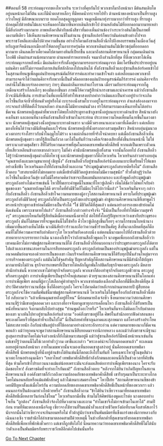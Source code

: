##ตอนที่ 58 กระท่อมมุงจากของไหวเหริน
ระหว่างที่คุยกันไป พวกเขาก็มาถึงหน้าผา
มีต้นสนเติบโตอยู่บนหน้าผาไม่กี่ต้น และก็มีน้ำตกสายเล็กๆ ที่มีหยดน้ำกระจายไปทั่ว
ด้านหน้าของหน้าผาเป็นที่ราบสูงกว้างใหญ่ มีลักษณะแบนราบ ทอดไกลสุดลูกหูลูกตา จนดูเหมือนกทุ่งราบมากกว่าที่ราบสูง
ที่ราบสูงปกคลุมไปด้วยต้นไม้และจะเห็นดอกไม้มากขึ้นหากเดินลึกเข้าไป ด้านหลังต้นไม้ที่ออกดอกมากมายเหล่านี้มีสิ่งก่อสร้างมากมาย ภาพหลังคาสีดำกับผนังสีขาวที่มองเห็นผ่านช่องว่างระหว่างต้นไม้เป็นภาพที่งดงามทีเดียว
ได้เห็นสถานศึกษาหนานซีในตำนาน ฮู่ซานสือเอ้อร์ก็พบว่ามันค่อนข้างต่างไปจากพระราชวังหลีและเต็มไปด้วยความชื่นชม อย่างไรก็ตามถังซานสือลิ่วนึกไปถึงหอบรรพชนในเมืองเวิ่นสุ่ยกับภูเขาจีหมิงนอกเมืองทำให้ตกอยู่ในอาการครุ่นคิด
พวกเขาเดินผ่านต้นไม้เขียวชอุ่มที่ออกดอกมากมาย เดินลดเลี้ยวเคี้ยวคดไปตามทางหินที่เปียกชื้น และมาถึงสถานศึกษาหนานซี
กลุ่มคนเดินผ่านโถงพิธี เดินผ่านสวนน้อยมากมาย ผ่านหอตำราหลายหลัง จนมาถึงส่วนลึกที่สุด ที่ซึ่งพวกเขาได้เห็นกระท่อมมุงจากหลังหนึ่ง
มีแผ่นศิลาจารึกตั้งอยู่มากมายรอบกระท่อมมุงจาก มีตะไคร่ขึ้นประปรายอยู่บนแผ่นศิลา แต่ก็ไม่อาจบดบังลายเส้นที่สลักลึกลงไปบนหินได้
ทั้งถังซานสือลิ่วและฮู่ซานสือเอ้อร์เคยเข้าไปในสุสานเทียนซูเพื่อดูแผ่นป้ายอนุสรณ์คัมภีร์สวรรค์และทำความเข้าใจเต๋า แค่เหลือบมองพวกเขาก็สามารถจดจำได้ว่าแผ่นศิลาจารึกพวกนี้เป็นตัวคัดลอกของแผ่นป้ายอนุสรณ์คัมภีร์สวรรค์
แผ่นศิลาจารึกเหล่านี้ไม่ใช่แบบจำลองหยาบๆ ง่ายๆ มันแผ่กลิ่นอายเก่าแก่โบราณ เมื่อรวมกับกระท่อมมุงจากก็ดูเหมือนจะสร้างโลกเล็กๆ ของมันเองขึ้นมา ภาพนี้ให้ความรู้สึกน่าเกรงขามและน่าเคารพ
แม้ว่าถังซานสือลิ่วจะมีนิสัยขี้เล่น การเข้ามาในที่แบบนี้ก็ยังทำให้เขาสงบปากคำกว่าเดิมและเป็นห่วงอยู่บ้างว่าจะเกิดอะไรขึ้นกับเจ๋อซิ่วที่ซ่อนตัวอยู่หรือไม่
เบาะรองนั่งสามใบวางอยู่ในกระท่อมมุงจาก ลำแสงส่องลงมาจากกระจกแก้วสีที่ติดตั้งไว้บนหลังคา ลำแสงนี้ไม่มีทางหม่นมัวลง ทำให้สามารถมองเห็นภายในได้อย่างชัดเจน
นักพรตหญิงชุดดำที่พวกเขาได้พบใกล้ประตูทางเข้าภูเขานั่งอยู่บนเบาะทางด้านซ้าย สีหน้านางยังคงเย็นชา และตอนที่นางเห็นถังซานสือลิ่วเข้ามาในกระท่อม ประกายความโหดเหี้ยมก็ฉายขึ้นในดวงตานาง
นักพรตหญิงชุดม่วงนั่งอยู่บนเบาะทางด้านขวา นางมีคิ้วตรงหนาและดวงตาที่เด็ดเดี่ยว แค่เหลือบมองก็เห็นได้ว่านางมีนิสัยดุดันและใจร้อน
นักพรตหญิงที่นั่งตรงกลางสวมชุดสีขาว สีหน้าอบอุ่นนุ่มนวล ดวงตากระจ่างใสราวกับน้ำในฤดูใบไม้ร่วง นางแผ่กลิ่นอายที่จริงใจน่าคบหา
แต่เมื่อถังซานสือลิ่วเห็นนักพรตหญิงชุดขาว เขาก็รู้สึกเป็นกังวล เดาได้ในทันทีว่านางคือเจ้าของเสียงที่ดังขึ้นก่อนหน้านี้
ไม่ใช่เพราะนางสวมชุดสีขาว สีที่ได้รับความเคารพที่สุดในยอดเขาเทพธิดาศักดิ์สิทธิ์ หากแต่เป็นเพราะตัวคน
เยี่ยเสี่ยวเหลียนข้างกายเขากล่าวเบาๆ ไม่กี่คำ คำนับนักพรตหญิงทั้งสาม จากนั้นก็ถอยไป
ถังซานสือลิ่วได้รู้ว่านักพรตหญิงชุดม่วงก็คือไหวซู่ และนักพรตหญิงชุดขาวก็คือไหวเหริน
ไหวเหรินกล่าวอย่างอบอุ่น “คุณชายถังและมหามุขนายกฮู่ เชิญนั่ง”
ถังซานสือลิ่วกับฮู่ซานสือเอ้อร์นังลงบนเบาะที่เตรียมไว้ให้แขกอย่างเชื่อฟัง
ไหวเหรินมองไปที่ถังซานสือลิ่วและถาม “ประมุขผู้เฒ่าตระกูลถังสบายดีหรือไม่”
ถังซานสือลิ่วตอบ “เขาสบายดียังไม่ยอมตาย แต่เมื่อข้ายังมีชีวิตอยู่เขาย่อมไม่มีความสุขนัก”
ทั่วทั้งต้าลู่รู้ว่าเกิดอะไรขึ้นในเมืองเวิ่นสุ่ย แต่ไม่มีใครคาดคิดว่าเขาจะเปิดเผยมันออกมาเอง และยังพูดถึงประมุขผู้เฒ่าตระกูลถังอย่างไม่เคารพเช่นนี้
ไหวปี้ยิ้มเยาะคำพูดนี้ในขณะที่ไหวซู่เลิกคิ้ว เห็นได้ชัดว่าไม่พอใจกับคำพูดของเขา
“คุณชายถังพูดได้ดี ตราบใดที่ยังมีชีวิตก็ไม่มีอะไรดีไปกว่านี้แล้ว” ไหวเหรินยิ้มจางๆ กล่าวกับถังซานสือลิ่ว
ถังซานสือลิ่วเข้าใจความหมายของผู้อาวุโสสถานศึกษาหนานซี
ตราบใดที่ประมุขผู้เฒ่าตระกูลถังยังมีชีวิตอยู่ ตระกูลถังก็ยังเป็นตระกูลถังของประมุขผู้เฒ่า คำขู่สถานศึกษาหนานซีที่เขาพูดไว้ตรงหน้าประตูทางเข้าย่อมไม่มีทางเป็นจริงได้
“ใช่ มีชีวิตก็ดีที่สุดแล้ว แต่คนอย่างอารองของข้าย่อมไม่คิดเช่นนั้น เพราะเขาตายไปแล้ว”
ถังซานสือลิ่วกล่าวอย่างจริงจัง “นี่นับเป็นเรื่องที่ทำให้มีความสุขจริงๆ”
ตระกูลแบบไหนกันที่รู้สึกยินดีเมื่ออาคนหนึ่งตายไป
ต่อให้ทั้งโลกรู้ปัญหาระหว่างเขากับประมุขรองตระกูลถัง มันก็ไม่สมควรที่จะพูดเช่นนี้ไม่ใช่หรือ
คิ้วไหวซู่เลิกสูงขึ้นเรื่อยๆ ความโกรธบนใบหน้านางเพิ่มมากขึ้นอย่างเห็นได้ชัด นางมีนิสัยก้าวร้าวและถือว่าความชั่วร้ายเป็นศัตรู สิ่งที่นางเกลียดที่สุดก็คือคนที่ไม่ให้ความเคารพกับลำดับอาวุโส
ไหวเหรินยังคงสงบนิ่ง แต่ตอนนี้นางมองไปที่ถังซานสือลิ่วด้วยสายตายากจะบรรยายกว่าเดิม
นางเองก็เข้าใจว่าถังซานสือลิ่วพูดอะไร
นางพูดเพื่อบอกถังซานสือลิ่วว่าเขาคนเดียวไม่อาจข่มขู่สถานศึกษาหนานซีได้ ถังซานสือลิ่วก็ย้อนบอกนางว่าประมุขรองตระกูลถังได้ตายไปแล้วและเขาชนะสงครามในการสืบทอดตระกูลถัง ตระกูลถังย่อมเป็นของประมุขผู้เฒ่าตระกูลถัง แต่ในอนาคตมันย่อมจบลงด้วยการเป็นของเขา
เงินบริจาคที่สถานศึกษาหนานซีได้รับทุกปีนั้นส่วนใหญ่มาจากการบริจาคของตระกูลถัง
แต่มันไม่ใช่จุดสำคัญ ปัญหาสำคัญก็คือสถานศึกษาหนานซีมีสำนักใต้บัญชามากมายนับไม่ถ้วน ธุรกิจการเกษตรที่เป็นรายได้หลักก็ผูกพันใกล้ชิดกับธุรกิจของตระกูลถัง
มีหลายสำนักทำเช่นนี้ หากพวกเขาไม่ทำธุรกิจกับตระกูลถัง พวกเขาก็ต้องทำธุรกิจกับตระกูลชิวซาน ตระกูลอู๋หรือตระกูลมู่ท่า
การบำเพ็ญเพียรเป็นธุรกิจใหญ่เสมอมา
ด้วยฐานะของสถานศึกษาหนานซีในโลกแห่งการบำเพ็ญเพียร ตอนที่ผู้อาวุโสเลือกคู่ค้าทำธุรกิจ พวกเขาย่อมต้องเลือกตัวเลือกที่มีชื่อเสียงดีที่สุด มีประวัติศาสตร์ยาวนานที่สุด ซึ่งก็คือตระกูลถัง
ใครจะไปคาดคิดว่าหลังจากผ่านมาหลายปี ผู้สืบทอดตระกูลถังจะใช้ความสัมพันธ์นี้มาข่มขู่สถานศึกษาหนานซี
ไหวเหรินไม่ได้พูดเรื่องกับถังซานสือลิ่วนี้ต่อไป กลับถามว่า “แล้วเพื่อนคุณชายถังอยู่ที่ไหน”
นี่ย่อมหมายถึงเจ๋อซิ่ว ซึ่งหมายความว่าสถานศึกษาหนานซีรู้ว่ามีเขาอยู่ตลอดเวลา และบางทีอาจจับตาดูเขาทุกการเคลื่อนไหว
ถังซานสือลิ่วได้รับพรเป็นหนังที่หนามาก จึงถามกลับไปอย่างสุขุม “ท่านพูดถึงอะไรหรือ”
ไหวเหรินยิ้มจางไม่คิดอะไรกับคำตอบของเขา นางหันไปทางฮู่ซานสือเอ้อร์แล้วถาม “องค์สังฆราชอยู่ที่ใด ศิษย์ในสำนักอยากฟังคำสอนของพระองค์โดยเร็วที่สุดเท่าที่จะเป็นไปได้”
นี่เป็นถ้อยคำที่ชาญฉลาดและสุภาพมาก แต่โครงสร้างประโยคไม่สละสลวยนัก ถึงกับน่าขันอยู่บ้างที่ใช้ออกมาอย่างน่ากระอักกระอ่วน
แต่ความหมายของนางก็ชัดเจนพอแล้ว แม้ว่าทุกคนจะพูดว่าสถานศึกษาหนานซีสืบทอดมาจากนิกายหลวง และแม้ว่าสังฆราชจะมีฐานะสูงสุดการเข้ามาโดยไม่แจ้งล่วงหน้าก็ยังไม่เหมาะสมอยู่ดี
แม้ว่าฮู่ซานสือเอ้อร์ก็มีหนังหน้าหนาเช่นกัน แต่เขาก็รู้ว่าตอนนี้ไม่ใช่เวลาทำตัววู่วาม เขาชี้และกล่าว “พระองค์น่าจะไปบนยอดเขาแล้ว”
ทะเลเมฆลอยอยู่ด้านหลังหน้าผา ภายในเมฆพวกนั้นจะมองเห็นยอดเขาสูงสง่าอยู่ นั่นคือยอดเขาเทพธิดาศักดิ์สิทธิ์
นักพรตหญิงที่นั่งอยู่ด้านข้างได้ยินเช่นนี้ก็ตกตะลึงไปในทันที โดยเฉพาะไหวซู่ในชุดสีม่วง นางตะโกนอย่างฉุนเฉียว “เหลวไหล! เทพธิดาศักดิ์สิทธิ์กำลังกักตนและตอนนี้ก็เป็นช่วงเวลาที่คับขันที่สุด ห้ามใครเข้าไปรบกวนนางแม้แต่น้อยเพราะมันจะส่งผลเสียต่อการบำเพ็ญเพียรของนาง ใครจะรับผิดชอบไหว! สังฆราชคิดที่จะทำอะไรกันแน่!”
ถังซานสือลิ่วตอบ “หลังจากได้ยินว่าเกิดปัญหาในสถานศึกษาหนานซี องค์สังฆราชก็กังวลถึงความปลอดภัยของเทพธิดาศักดิ์สิทธิ์ เขารีบรุดมาเป็นระยะทางไกลโดยไม่นอนหลับหรือแม้แต่พักสักครู่ แล้วไม่เหมาะสมตรงไหน”
ไหวปี้เย้ย “สถานศึกษาหนานซีของข้าเคยมีปัญหาตั้งแต่เมื่อไหร่กัน ความปลอดภัยของยอดเขาเทพธิดาศักดิ์สิทธิ์เป็นหน้าที่ของพวกเรา แล้วคนนอกจำเป็นต้องมาห่วงใยด้วยหรือ”
ถังซานสือลิ่วถาม “ข้าได้ยินว่าเซียวจางมาที่ยอดเขาเทพธิดาศักดิ์สิทธิ์เมื่อหลายวันก่อนใช่ไหม”
ไหวเหรินยกมือขึ้น ห้ามไม่ให้ศิษย์น้องพูดอะไรต่อ นางตอบอย่างใจเย็น “ถูกต้อง”
ถังซานสือลิ่วจ้องไปที่ดวงตานางและถาม “ทำไมเขาจึงไม่อาจเข้ามาในเขาได้”
สามปีก่อน ยามที่หิมะตกลงเหนือจิงตู เซียวจางใช้ทวนที่ริมแม่น้ำลั่วและช่วยชีวิตหวังผ้อที่บาดเจ็บสาหัสเอาไว้
นับจากนั้นไม่ว่าเซียวจางจะยินยอมหรือไม่ ทั่วต้าลู่นับว่าเขาเป็นพันธมิตรที่แข็งแกร่งของนิกายหลวงกับเฉินฉางเซิง
ราชสำนักไล่ล่าเขามาตลอดสามปีด้วยเหตุนี้
ในช่วงที่ตกต่ำที่สุดเขามายังยอดเขาเทพธิดาศักดิ์สิทธิ์เพื่อหาที่พักพิงชั่วคราว แต่เขาก็ถูกขับไล่ไป
นี่หมายความว่ายอดเขาเทพธิดาศักดิ์สิทธิ์ไม่ได้นับว่าตัวเองเป็นพันธมิตรกับพระราชวังหลีอีกต่อไปเช่นนั้นหรือ


[Go To Next Chapter]( ./885.md)